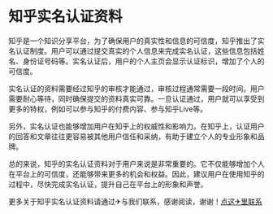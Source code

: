 # 知乎实名认证资料

知乎是一个知识分享平台，为了确保用户的真实性和信息的可信度，知乎推出了实名认证制度。用户可以通过提交真实的个人信息来完成实名认证，这些信息包括姓名、身份证号码等。实名认证后，用户的个人主页会显示认证标识，增加了个人的可信度。

实名认证的资料需要经过知乎的审核才能通过，审核过程通常需要一段时间。用户需要耐心等待，同时确保提交的资料真实可靠。一旦认证通过，用户就可以享受到更多的特权，例如可以参与知乎的付费内容、参与知乎Live等。

另外，实名认证也能够增加用户在知乎上的权威性和影响力。在知乎上，认证用户的回答和文章往往更容易被其他用户信任和采纳，有助于建立个人的专业形象和品牌。

总的来说，知乎的实名认证资料对于用户来说是非常重要的。它不仅能够增加个人在平台上的可信度，还能够带来更多的机会和权益。因此，建议用户在使用知乎的过程中，尽快完成实名认证，提升自己在平台上的形象和声誉。

更多关于知乎实名认证资料请通过✈与我们联系，感谢阅读，谢谢！[点这✈里联系](https://add.k02.cc)